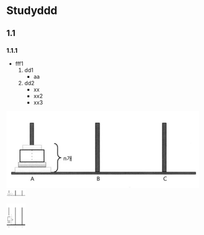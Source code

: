 # Studyddd
## 1.1
### 1.1.1
- fff1
  1. dd1
      - aa
  2. dd2
      - xx
      - xx2
      - xx3


![hanoi_3](/images/170718_hanoi_3.png)
<img src="/images/170718_hanoi_3.png" alt="Drawing" style="width: 50px;"/>

<img src="/images/170718_hanoi_3.png" width="50" height="70" />
